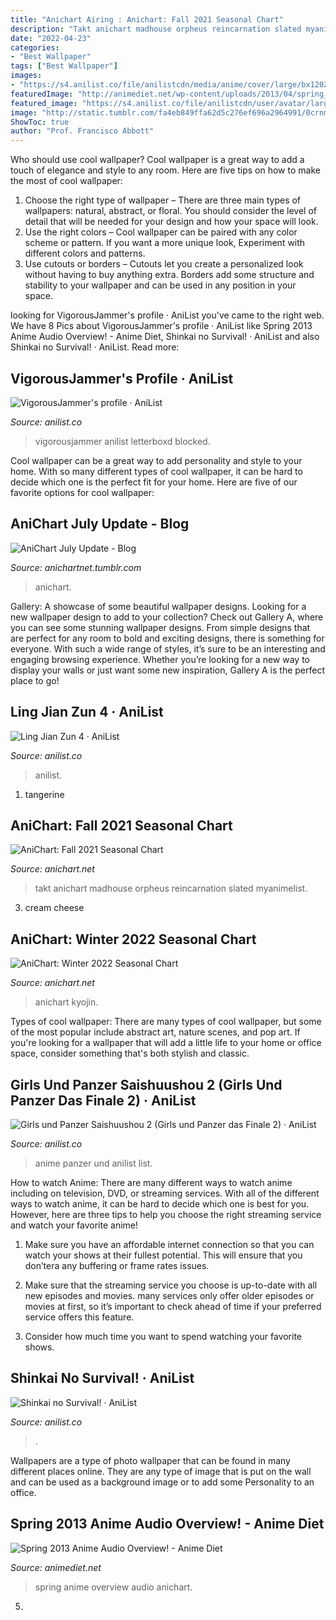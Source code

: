 ```yaml
---
title: "Anichart Airing : Anichart: Fall 2021 Seasonal Chart"
description: "Takt anichart madhouse orpheus reincarnation slated myanimelist"
date: "2022-04-23"
categories:
- "Best Wallpaper"
tags: ["Best Wallpaper"]
images:
- "https://s4.anilist.co/file/anilistcdn/media/anime/cover/large/bx120272-v1UXPGEyyVDb.png"
featuredImage: "http://animediet.net/wp-content/uploads/2013/04/spring_anichart-600x362.png"
featured_image: "https://s4.anilist.co/file/anilistcdn/user/avatar/large/22564-pBWDzSwgddZZ.png"
image: "http://static.tumblr.com/fa4eb849ffa62d5c276ef696a2964991/0crnmo3/JwPmvlsyo/tumblr_static_500px.png"
ShowToc: true
author: "Prof. Francisco Abbott"
---
```



Who should use cool wallpaper?
Cool wallpaper is a great way to add a touch of elegance and style to any room. Here are five tips on how to make the most of cool wallpaper: 
1) Choose the right type of wallpaper – There are three main types of wallpapers: natural, abstract, or floral. You should consider the level of detail that will be needed for your design and how your space will look. 
2) Use the right colors – Cool wallpaper can be paired with any color scheme or pattern. If you want a more unique look, Experiment with different colors and patterns. 
3) Use cutouts or borders – Cutouts let you create a personalized look without having to buy anything extra. Borders add some structure and stability to your wallpaper and can be used in any position in your space.

	

		
looking for VigorousJammer&#039;s profile · AniList you've came to the right web. We have 8 Pics about VigorousJammer&#039;s profile · AniList like Spring 2013 Anime Audio Overview! - Anime Diet, Shinkai no Survival! · AniList and also Shinkai no Survival! · AniList. Read more:
		
    
## VigorousJammer&#039;s Profile · AniList

<img loading=lazy src="https://s4.anilist.co/file/anilistcdn/user/avatar/large/22564-pBWDzSwgddZZ.png" onerror="this.onerror=null;this.src='https://tse2.mm.bing.net/th?id=OIP.S8inGAA_UIipCE0U9xE3FAAAAA&amp;pid=15.1';" alt="VigorousJammer&#039;s profile · AniList">

_Source: anilist.co_

>vigorousjammer anilist letterboxd blocked. 

	

Cool wallpaper can be a great way to add personality and style to your home. With so many different types of cool wallpaper, it can be hard to decide which one is the perfect fit for your home. Here are five of our favorite options for cool wallpaper: 

    
## AniChart July Update - Blog

<img loading=lazy src="http://static.tumblr.com/fa4eb849ffa62d5c276ef696a2964991/0crnmo3/JwPmvlsyo/tumblr_static_500px.png" onerror="this.onerror=null;this.src='https://tse4.mm.bing.net/th?id=OIP.-k64Sf-mLVwnbvaWopZJkQHaCY&amp;pid=15.1';" alt="AniChart July Update - Blog">

_Source: anichartnet.tumblr.com_

>anichart. 

	

Gallery: A showcase of some beautiful wallpaper designs.
Looking for a new wallpaper design to add to your collection? Check out Gallery A, where you can see some stunning wallpaper designs. From simple designs that are perfect for any room to bold and exciting designs, there is something for everyone. With such a wide range of styles, it’s sure to be an interesting and engaging browsing experience. Whether you’re looking for a new way to display your walls or just want some new inspiration, Gallery A is the perfect place to go!





	
	
    
## Ling Jian Zun 4 · AniList

<img loading=lazy src="https://s4.anilist.co/file/anilistcdn/media/anime/cover/large/bx120272-v1UXPGEyyVDb.png" onerror="this.onerror=null;this.src='https://tse4.mm.bing.net/th?id=OIP.5fO6fqwLoO3PsPKrj4DuhAAAAA&amp;pid=15.1';" alt="Ling Jian Zun 4 · AniList">

_Source: anilist.co_

>anilist. 

	

1. tangerine 

    
## AniChart: Fall 2021 Seasonal Chart

<img loading=lazy src="https://s4.anilist.co/file/anilistcdn/media/anime/cover/large/bx131565-5e6qKICFklDU.png" onerror="this.onerror=null;this.src='https://tse3.mm.bing.net/th?id=OIP.jZAilVcum-lQ88V8plr5WQAAAA&amp;pid=15.1';" alt="AniChart: Fall 2021 Seasonal Chart">

_Source: anichart.net_

>takt anichart madhouse orpheus reincarnation slated myanimelist. 

	

3. cream cheese 

    
## AniChart: Winter 2022 Seasonal Chart

<img loading=lazy src="https://s4.anilist.co/file/anilistcdn/media/anime/cover/large/bx131681-f4HE9dnxOMyQ.jpg" onerror="this.onerror=null;this.src='https://tse4.mm.bing.net/th?id=OIP.bAj_Ocz3oZ51WlMfqGzQdwAAAA&amp;pid=15.1';" alt="AniChart: Winter 2022 Seasonal Chart">

_Source: anichart.net_

>anichart kyojin. 

	

Types of cool wallpaper:
There are many types of cool wallpaper, but some of the most popular include abstract art, nature scenes, and pop art. If you're looking for a wallpaper that will add a little life to your home or office space, consider something that's both stylish and classic.

    
## Girls Und Panzer Saishuushou 2 (Girls Und Panzer Das Finale 2) · AniList

<img loading=lazy src="https://s4.anilist.co/file/anilistcdn/media/anime/cover/large/bx107208-GHGuKzo9d5Np.jpg" onerror="this.onerror=null;this.src='https://tse3.mm.bing.net/th?id=OIP.nDEnmKR_zrCdZMIZeNdo7QAAAA&amp;pid=15.1';" alt="Girls und Panzer Saishuushou 2 (Girls und Panzer das Finale 2) · AniList">

_Source: anilist.co_

>anime panzer und anilist list. 

	

How to watch Anime: There are many different ways to watch anime including on television, DVD, or streaming services.
With all of the different ways to watch anime, it can be hard to decide which one is best for you. However, here are three tips to help you choose the right streaming service and watch your favorite anime!
1. Make sure you have an affordable internet connection so that you can watch your shows at their fullest potential. This will ensure that you don’tera any buffering or frame rates issues.

2. Make sure that the streaming service you choose is up-to-date with all new episodes and movies. many services only offer older episodes or movies at first, so it’s important to check ahead of time if your preferred service offers this feature.

3. Consider how much time you want to spend watching your favorite shows.

    
## Shinkai No Survival! · AniList

<img loading=lazy src="https://img.anili.st/media/132444" onerror="this.onerror=null;this.src='https://tse2.mm.bing.net/th?id=OIP.KVDoEniryKKGsaCmr2Zk2AHaD4&amp;pid=15.1';" alt="Shinkai no Survival! · AniList">

_Source: anilist.co_

>. 

	



Wallpapers are a type of photo wallpaper that can be found in many different places online. They are any type of image that is put on the wall and can be used as a background image or to add some Personality to an office.

    
## Spring 2013 Anime Audio Overview! - Anime Diet

<img loading=lazy src="http://animediet.net/wp-content/uploads/2013/04/spring_anichart-600x362.png" onerror="this.onerror=null;this.src='https://tse3.mm.bing.net/th?id=OIP.ITyFwoIsfSB07gzPSyRiqQHaEd&amp;pid=15.1';" alt="Spring 2013 Anime Audio Overview! - Anime Diet">

_Source: animediet.net_

>spring anime overview audio anichart. 

	

5.

